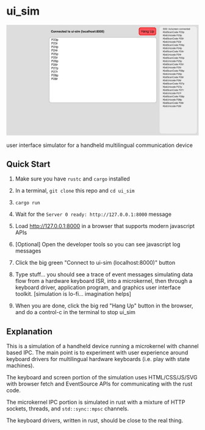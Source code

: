 # ui_sim

![ui_sim demo screenshot](ui_sim_demo.jpg)

user interface simulator for a handheld multilingual communication device


## Quick Start

1. Make sure you have `rustc` and `cargo` installed

2. In a terminal, `git clone` this repo and `cd ui_sim`

3. `cargo run`

4. Wait for the `Server 0 ready: http://127.0.0.1:8000` message

5. Load http://127.0.0.1:8000 in a browser that supports modern javascript APIs

6. [Optional] Open the developer tools so you can see javascript log messages

7. Click the big green "Connect to ui-sim (localhost:8000)" button

8. Type stuff... you should see a trace of event messages simulating data
   flow from a hardware keyboard ISR, into a microkernel, then through a
   keyboard driver, application program, and graphics user interface toolkit.
   [simulation is lo-fi... imagination helps]

9. When you are done, click the big red "Hang Up" button in the browser,
   and do a control-c in the terminal to stop ui_sim


## Explanation

This is a simulation of a handheld device running a microkernel with channel
based IPC. The main point is to experiment with user experience around keyboard
drivers for multilingual hardware keyboards (i.e. play with state machines).

The keyboard and screen portion of the simulation uses HTML/CSS/JS/SVG with
browser fetch and EventSource APIs for communicating with the rust code.

The microkernel IPC portion is simulated in rust with a mixture of HTTP
sockets, threads, and `std::sync::mpsc` channels.

The keyboard drivers, written in rust, should be close to the real thing.
